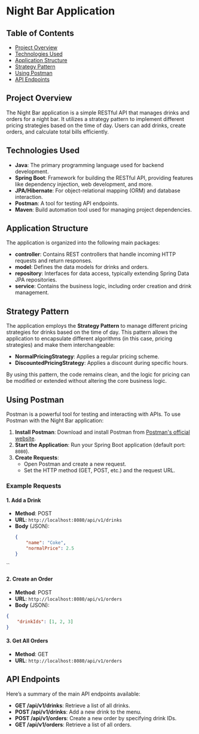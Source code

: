 # Night Bar Application

## Table of Contents
- [Project Overview](#project-overview)
- [Technologies Used](#technologies-used)
- [Application Structure](#application-structure)
- [Strategy Pattern](#strategy-pattern)
- [Using Postman](#using-postman)
- [API Endpoints](#api-endpoints)

## Project Overview

The Night Bar application is a simple RESTful API that manages drinks and orders for a night bar. It utilizes a strategy pattern to implement different pricing strategies based on the time of day. Users can add drinks, create orders, and calculate total bills efficiently.

## Technologies Used

- **Java**: The primary programming language used for backend development.
- **Spring Boot**: Framework for building the RESTful API, providing features like dependency injection, web development, and more.
- **JPA/Hibernate**: For object-relational mapping (ORM) and database interaction.
- **Postman**: A tool for testing API endpoints.
- **Maven**: Build automation tool used for managing project dependencies.

## Application Structure

The application is organized into the following main packages:

- **controller**: Contains REST controllers that handle incoming HTTP requests and return responses.
- **model**: Defines the data models for drinks and orders.
- **repository**: Interfaces for data access, typically extending Spring Data JPA repositories.
- **service**: Contains the business logic, including order creation and drink management.

## Strategy Pattern

The application employs the **Strategy Pattern** to manage different pricing strategies for drinks based on the time of day. This pattern allows the application to encapsulate different algorithms (in this case, pricing strategies) and make them interchangeable:

- **NormalPricingStrategy**: Applies a regular pricing scheme.
- **DiscountedPricingStrategy**: Applies a discount during specific hours.

By using this pattern, the code remains clean, and the logic for pricing can be modified or extended without altering the core business logic.

## Using Postman

Postman is a powerful tool for testing and interacting with APIs. To use Postman with the Night Bar application:

1. **Install Postman**: Download and install Postman from [Postman's official website](https://www.postman.com/downloads/).
2. **Start the Application**: Run your Spring Boot application (default port: `8080`).
3. **Create Requests**:
   - Open Postman and create a new request.
   - Set the HTTP method (GET, POST, etc.) and the request URL.

### Example Requests

#### 1. Add a Drink

- **Method**: POST
- **URL**: `http://localhost:8080/api/v1/drinks`
- **Body** (JSON):
  ```json
  {
      "name": "Coke",
      "normalPrice": 2.5
  }
``

#### 2. Create an Order

- **Method**: POST
- **URL**: `http://localhost:8080/api/v1/orders`
- **Body** (JSON):
```json
{
    "drinkIds": [1, 2, 3]
}
```
#### 3. Get All Orders

- **Method**: GET
- **URL**: `http://localhost:8080/api/v1/orders`

## API Endpoints

Here’s a summary of the main API endpoints available:

- **GET /api/v1/drinks**: Retrieve a list of all drinks.
- **POST /api/v1/drinks**: Add a new drink to the menu.
- **POST /api/v1/orders**: Create a new order by specifying drink IDs.
- **GET /api/v1/orders**: Retrieve a list of all orders.
